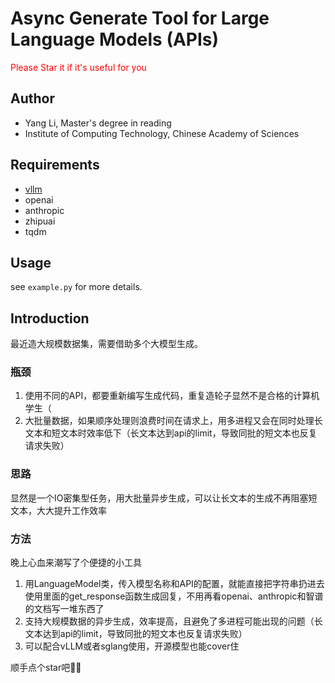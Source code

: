 # Async Generate Tool for Large Language Models (APIs)

<font color=FF0000>Please Star it if it's useful for you</font>

## Author

- Yang Li, Master's degree in reading
- Institute of Computing Technology, Chinese Academy of Sciences

## Requirements

- [vllm](https://github.com/vllm-project/vllm)
- openai
- anthropic
- zhipuai
- tqdm

## Usage

see `example.py` for more details.

## Introduction

最近造大规模数据集，需要借助多个大模型生成。

### 瓶颈

1. 使用不同的API，都要重新编写生成代码，重复造轮子显然不是合格的计算机学生（
2. 大批量数据，如果顺序处理则浪费时间在请求上，用多进程又会在同时处理长文本和短文本时效率低下（长文本达到api的limit，导致同批的短文本也反复请求失败）

### 思路

显然是一个IO密集型任务，用大批量异步生成，可以让长文本的生成不再阻塞短文本，大大提升工作效率

### 方法

晚上心血来潮写了个便捷的小工具

1. 用LanguageModel类，传入模型名称和API的配置，就能直接把字符串扔进去使用里面的get_response函数生成回复，不用再看openai、anthropic和智谱的文档写一堆东西了
2. 支持大规模数据的异步生成，效率提高，且避免了多进程可能出现的问题（长文本达到api的limit，导致同批的短文本也反复请求失败）
3. 可以配合vLLM或者sglang使用，开源模型也能cover住

顺手点个star吧🫰🏻